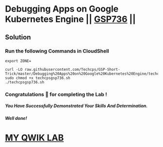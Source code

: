 # Debugging Apps on Google Kubernetes Engine || [GSP736](https://www.cloudskillsboost.google/course_templates/783/labs/408509) ||

## Solution

### Run the following Commands in CloudShell
```
export ZONE=
```
```
curl -LO raw.githubusercontent.com/Techcps/GSP-Short-Trick/master/Debugging%20Apps%20on%20Google%20Kubernetes%20Engine/techcpsgsp736.sh
sudo chmod +x techcpsgsp736.sh
./techcpsgsp736.sh
```
### Congratulations 🎉 for completing the Lab !

##### *You Have Successfully Demonstrated Your Skills And Determination.*

#### *Well done!*

# [MY QWIK LAB](https://www.youtube.com/@MyQwiklab)
